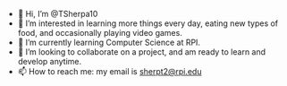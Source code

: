 - 👋 Hi, I’m @TSherpa10
- 👀 I’m interested in learning more things every day, eating new types of food, and occasionally playing video games.
- 🌱 I’m currently learning Computer Science at RPI.
- 💞️ I’m looking to collaborate on a project, and am ready to learn and develop anytime.
- 📫 How to reach me: my email is sherpt2@rpi.edu

<!---
TSherpa10/TSherpa10 is a ✨ special ✨ repository because its `README.md` (this file) appears on your GitHub profile.
You can click the Preview link to take a look at your changes.
--->

